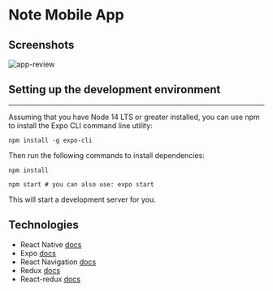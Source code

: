 # Note Mobile App

## Screenshots

![app-review](https://user-images.githubusercontent.com/93818025/183644444-9385a120-db08-466f-9d82-77f5e0bbc2ae.jpg)

## Setting up the development environment

---

Assuming that you have Node 14 LTS or greater installed, you can use npm to install the Expo CLI command line utility:

```
npm install -g expo-cli
```

Then run the following commands to install dependencies:

```
npm install

npm start # you can also use: expo start
```

This will start a development server for you.

## Technologies

- React Native [docs](https://reactnative.dev/docs/getting-started)
- Expo [docs](https://docs.expo.dev/)
- React Navigation [docs](https://reactnavigation.org/docs/getting-started/)
- Redux [docs](https://redux.js.org/introduction/getting-started)
- React-redux [docs](https://react-redux.js.org/introduction/getting-started)
